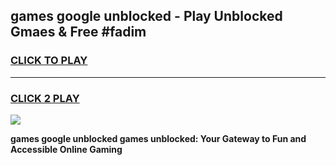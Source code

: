 
## games google unblocked - Play Unblocked Gmaes & Free #fadim
<h3>
<a href="https://news.freeplayer.one?title=games_google_unblocked&ref=03M">CLICK TO PLAY</a></h3>
<hr>

<h3>
<a href="https://news.freeplayer.one?title=games_google_unblocked&ref=03M">CLICK 2 PLAY</a>
  
</h3>

<a href="https://news.freeplayer.one?title=games_google_unblocked&ref=03M"><img src="https://clearcache.store/games.png"></a>


**games google unblocked games unblocked: Your Gateway to Fun and Accessible Online Gaming**
